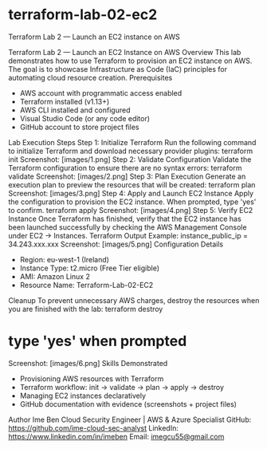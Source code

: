 # terraform-lab-02-ec2
Terraform Lab 2 — Launch an EC2 instance on AWS

Terraform Lab 2 — Launch an EC2 Instance on AWS
Overview
This lab demonstrates how to use Terraform to provision an EC2 instance on AWS. The goal is to showcase Infrastructure as Code (IaC) principles for automating cloud resource creation.
Prerequisites
- AWS account with programmatic access enabled
- Terraform installed (v1.13+)
- AWS CLI installed and configured
- Visual Studio Code (or any code editor)
- GitHub account to store project files

Lab Execution Steps
Step 1: Initialize Terraform
Run the following command to initialize Terraform and download necessary provider plugins:
terraform init
Screenshot: [images/1.png]
Step 2: Validate Configuration
Validate the Terraform configuration to ensure there are no syntax errors:
terraform validate
Screenshot: [images/2.png]
Step 3: Plan Execution
Generate an execution plan to preview the resources that will be created:
terraform plan
Screenshot: [images/3.png]
Step 4: Apply and Launch EC2 Instance
Apply the configuration to provision the EC2 instance. When prompted, type 'yes' to confirm.
terraform apply
Screenshot: [images/4.png]
Step 5: Verify EC2 Instance
Once Terraform has finished, verify that the EC2 instance has been launched successfully by checking the AWS Management Console under EC2 → Instances.
Terraform Output Example:
instance_public_ip = 34.243.xxx.xxx
Screenshot: [images/5.png]
Configuration Details
- Region: eu-west-1 (Ireland)
- Instance Type: t2.micro (Free Tier eligible)
- AMI: Amazon Linux 2
- Resource Name: Terraform-Lab-02-EC2

Cleanup
To prevent unnecessary AWS charges, destroy the resources when you are finished with the lab:
terraform destroy
# type 'yes' when prompted
Screenshot: [images/6.png]
Skills Demonstrated
- Provisioning AWS resources with Terraform
- Terraform workflow: init → validate → plan → apply → destroy
- Managing EC2 instances declaratively
- GitHub documentation with evidence (screenshots + project files)

Author
Ime Ben
Cloud Security Engineer | AWS & Azure Specialist
GitHub: https://github.com/ime-cloud-sec-analyst
LinkedIn: https://www.linkedin.com/in/imeben
Email: imegcu55@gmail.com

